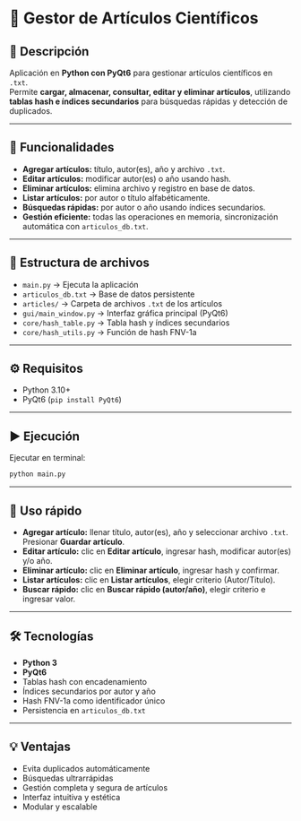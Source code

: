 # 📝 Gestor de Artículos Científicos

## 🌟 Descripción
Aplicación en **Python con PyQt6** para gestionar artículos científicos en `.txt`.  
Permite **cargar, almacenar, consultar, editar y eliminar artículos**, utilizando **tablas hash e índices secundarios** para búsquedas rápidas y detección de duplicados.

---

## 🚀 Funcionalidades
- **Agregar artículos:** título, autor(es), año y archivo `.txt`.  
- **Editar artículos:** modificar autor(es) o año usando hash.  
- **Eliminar artículos:** elimina archivo y registro en base de datos.  
- **Listar artículos:** por autor o título alfabéticamente.  
- **Búsquedas rápidas:** por autor o año usando índices secundarios.  
- **Gestión eficiente:** todas las operaciones en memoria, sincronización automática con `articulos_db.txt`.

---

## 📁 Estructura de archivos
- `main.py` → Ejecuta la aplicación  
- `articulos_db.txt` → Base de datos persistente  
- `articles/` → Carpeta de archivos `.txt` de los artículos  
- `gui/main_window.py` → Interfaz gráfica principal (PyQt6)  
- `core/hash_table.py` → Tabla hash y índices secundarios  
- `core/hash_utils.py` → Función de hash FNV-1a

---

## ⚙️ Requisitos
- Python 3.10+  
- PyQt6 (`pip install PyQt6`)

---

## ▶️ Ejecución
Ejecutar en terminal:

```bash
python main.py
```
---

## 📝 Uso rápido
- **Agregar artículo:** llenar título, autor(es), año y seleccionar archivo `.txt`. Presionar **Guardar artículo**.  
- **Editar artículo:** clic en **Editar artículo**, ingresar hash, modificar autor(es) y/o año.  
- **Eliminar artículo:** clic en **Eliminar artículo**, ingresar hash y confirmar.  
- **Listar artículos:** clic en **Listar artículos**, elegir criterio (Autor/Título).  
- **Buscar rápido:** clic en **Buscar rápido (autor/año)**, elegir criterio e ingresar valor.

---

## 🛠 Tecnologías
- **Python 3**  
- **PyQt6**  
- Tablas hash con encadenamiento  
- Índices secundarios por autor y año  
- Hash FNV-1a como identificador único  
- Persistencia en `articulos_db.txt`

---

## 💡 Ventajas
- Evita duplicados automáticamente  
- Búsquedas ultrarrápidas  
- Gestión completa y segura de artículos  
- Interfaz intuitiva y estética  
- Modular y escalable
